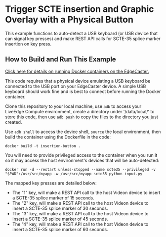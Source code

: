 # Trigger SCTE insertion and Graphic Overlay with a Physical Button

This example functions to auto-detect a USB keyboard (or USB device that can signal key presses) and make REST API calls for SCTE-35 splice marker insertion on key press.

## How to Build and Run This Example

[Click here for details on running Docker containers on the EdgeCaster.](https://support.videonlabs.com/hc/en-us/articles/4408583092115-Using-Docker-with-LiveEdge-Compute)

This code requires that a physical device emulating a USB keyboard be connected to the USB port on your EdgeCaster device. A simple USB keyboard should work fine and is best to connect before running the Docker container.

Clone this repository to your local machine, use `adb` to access your LiveEdge Compute environment, create a directory under '/data/local/' to store this code, then use `adb push` to copy the files to the directory you just created.

Use `adb shell` to access the device shell, `source` the local environment, then build the container using the Dockerfile in the code:

```
docker build -t insertion-button .
```

You will need to provide privileged access to the container when you run it so it may access the host environment's devices that will be auto-detected:

```
docker run -d --restart unless-stopped --name scte35 --privileged -v "$PWD":/usr/src/myapp -w /usr/src/myapp scte35 python input.py
```
The mapped key presses are detailed below:
* The "1" key, will make a REST API call to the host Videon device to insert a SCTE-35 splice marker of 15 seconds.
* The "2" key, will make a REST API call to the host Videon device to insert a SCTE-35 splice marker of 30 seconds.
* The "3" key, will make a REST API call to the host Videon device to insert a SCTE-35 splice marker of 45 seconds.
* The "4" key, will make a REST API call to the host Videon device to insert a SCTE-35 splice marker of 60 seconds.
